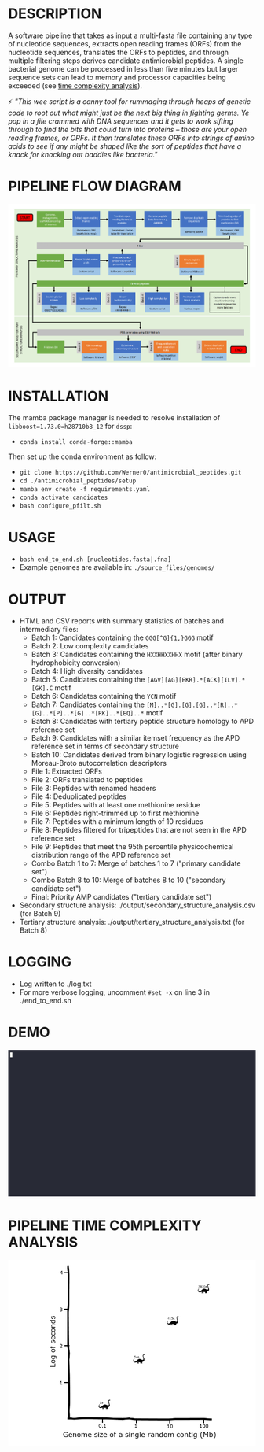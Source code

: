 # DESCRIPTION
A software pipeline that takes as input a multi-fasta file containing any type of nucleotide sequences, extracts open reading frames (ORFs) from the nucleotide sequences, translates the ORFs to peptides, and through multiple filtering steps derives candidate antimicrobial peptides. A single bacterial genome can be processed in less than five minutes but larger sequence sets can lead to memory and processor capacities being exceeded (see [time complexity analysis](#pipeline-time-complexity-analysis)).

:zap: _"This wee script is a canny tool for rummaging through heaps of genetic code to root out what might just be the next big thing in fighting germs. Ye pop in a file crammed with DNA sequences and it gets to work sifting through to find the bits that could turn into proteins – those are your open reading frames, or ORFs. It then translates these ORFs into strings of amino acids to see if any might be shaped like the sort of peptides that have a knack for knocking out baddies like bacteria."_

# PIPELINE FLOW DIAGRAM
![Flow_diagram](source_files/flow_diagram.gif)

# INSTALLATION
The mamba package manager is needed to resolve installation of `libboost=1.73.0=h28710b8_12` for `dssp`:  
+ `conda install conda-forge::mamba`  

Then set up the conda environment as follow:  
+ `git clone https://github.com/Werner0/antimicrobial_peptides.git`
+ `cd ./antimicrobial_peptides/setup`  
+ `mamba env create -f requirements.yaml`
+ `conda activate candidates`
+ `bash configure_pfilt.sh`  

# USAGE
+ `bash end_to_end.sh [nucleotides.fasta|.fna]`
+ Example genomes are available in: `./source_files/genomes/`

# OUTPUT
+ HTML and CSV reports with summary statistics of batches and intermediary files:
  +  Batch 1: Candidates containing the `GGG[^G]{1,}GGG` motif
  +  Batch 2: Low complexity candidates
  +  Batch 3: Candidates containing the `HXXHHXXHHX` motif (after binary hydrophobicity conversion)
  +  Batch 4: High diversity candidates
  +  Batch 5: Candidates containing the `[AGV][AG][EKR].*[ACK][ILV].*[GK].C` motif
  +  Batch 6: Candidates containing the `YCN` motif
  +  Batch 7: Candidates containing the `[M]..*[G].[G].[G]..*[R]..*[G]..*[P]..*[G]..*[RK]..*[EQ]..*` motif
  +  Batch 8: Candidates with tertiary peptide structure homology to APD reference set
  +  Batch 9: Candidates with a similar itemset frequency as the APD reference set in terms of secondary structure
  +  Batch 10: Candidates derived from binary logistic regression using Moreau-Broto autocorrelation descriptors
  +  File 1: Extracted ORFs
  +  File 2: ORFs translated to peptides
  +  File 3: Peptides with renamed headers
  +  File 4: Deduplicated peptides
  +  File 5: Peptides with at least one methionine residue
  +  File 6: Peptides right-trimmed up to first methionine
  +  File 7: Peptides with a minimum length of 10 residues
  +  File 8: Peptides filtered for tripeptides that are not seen in the APD reference set
  +  File 9: Peptides that meet the 95th percentile physicochemical distribution range of the APD reference set
  +  Combo Batch 1 to 7: Merge of batches 1 to 7 ("primary candidate set")
  +  Combo Batch 8 to 10: Merge of batches 8 to 10 ("secondary candidate set")
  +  Final: Priority AMP candidates ("tertiary candidate set")
+ Secondary structure analysis: ./output/secondary_structure_analysis.csv (for Batch 9)
+ Tertiary structure analysis: ./output/tertiary_structure_analysis.txt (for Batch 8)

# LOGGING
+ Log written to ./log.txt  
+ For more verbose logging, uncomment `#set -x` on line 3 in ./end_to_end.sh

# DEMO
![DEMO](source_files/demo.gif)

# PIPELINE TIME COMPLEXITY ANALYSIS
![BigO](source_files/time_complexity.gif)
